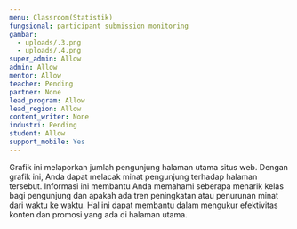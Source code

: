 ```yaml
---
menu: Classroom(Statistik)
fungsional: participant submission monitoring
gambar:
  - uploads/.3.png
  - uploads/.4.png
super_admin: Allow
admin: Allow
mentor: Allow
teacher: Pending
partner: None
lead_program: Allow
lead_region: Allow
content_writer: None
industri: Pending
student: Allow
support_mobile: Yes
---
```

Grafik ini melaporkan jumlah pengunjung halaman utama situs web. Dengan grafik ini, Anda dapat melacak minat pengunjung terhadap halaman tersebut. Informasi ini membantu Anda memahami seberapa menarik kelas bagi pengunjung dan apakah ada tren peningkatan atau penurunan minat dari waktu ke waktu. Hal ini dapat membantu dalam mengukur efektivitas konten dan promosi yang ada di halaman utama.